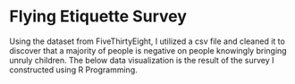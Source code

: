 # Flying Etiquette Survey
Using the dataset from FiveThirtyEight, I utilized a csv file and cleaned it to discover that a majority of people is negative
on people knowingly bringing unruly children.
The below data visualization is the result of the survey I constructed using R Programming.
